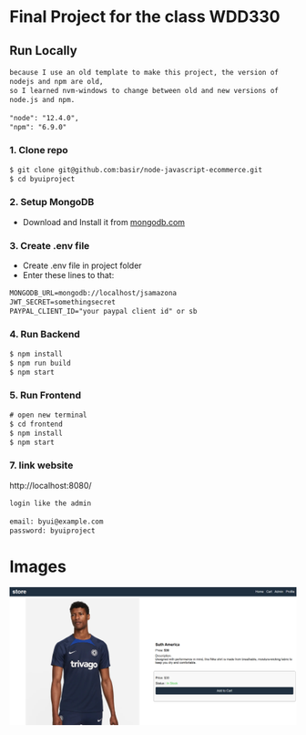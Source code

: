 # Final Project for the class WDD330

## Run Locally
```
because I use an old template to make this project, the version of nodejs and npm are old,
so I learned nvm-windows to change between old and new versions of node.js and npm. 

"node": "12.4.0",
"npm": "6.9.0"
```

### 1. Clone repo
```
$ git clone git@github.com:basir/node-javascript-ecommerce.git
$ cd byuiproject
```

### 2. Setup MongoDB
 - Download and Install it from [mongodb.com](https://www.mongodb.com/try/download/community)

### 3. Create .env file
- Create .env file in project folder
- Enter these lines to that:

```
MONGODB_URL=mongodb://localhost/jsamazona
JWT_SECRET=somethingsecret
PAYPAL_CLIENT_ID="your paypal client id" or sb
```

### 4. Run Backend

```
$ npm install
$ npm run build
$ npm start
```

### 5. Run Frontend

```
# open new terminal
$ cd frontend
$ npm install
$ npm start
```

### 7. link website
http://localhost:8080/

```
login like the admin

email: byui@example.com
password: byuiproject
```

# Images
![My Image](./images-github/example1.png)
<a href="./images-github/example1.png"></a>
<a href="./images-github/example2.png"></a>
<a href="./images-github/example2.1.png"></a>
<a href="./images-github/example3.png"></a>
<a href="./images-github/example4.png"></a>
<a href="./images-github/example5.png"></a>
<a href="./images-github/example6.png"></a>
<a href="./images-github/example7.png"></a>




